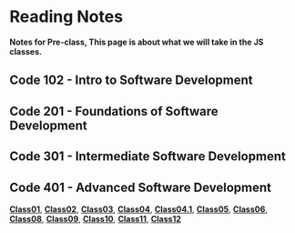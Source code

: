 # Reading Notes

**Notes for Pre-class, This page is about what we will take in the JS classes.**

## Code 102 - Intro to Software Development
## Code 201 - Foundations of Software Development
## Code 301 - Intermediate Software Development
## Code 401 - Advanced Software Development

**[Class01](Class01.md)**,
**[Class02](Class02.md)**,
**[Class03](Class03.md)**,
**[Class04](Class04.md)**,
**[Class04.1](Class4,1.md)**,
**[Class05](Class05.md)**,
**[Class06](Class06.md)**,
**[Class08](Class08.md)**,
**[Class09](Class09.md)**,
**[Class10](Class10.md)**,
**[Class11](Class11.md)**,
**[Class12](Class12.md)**
